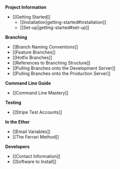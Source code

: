 **Project Information**
* [[Getting Started]]
  * [[Installation|getting-started#installation]]
  * [[Set-up|getting-started#set-up]]

**Branching**
* [[Branch Naming Conventions]]
* [[Feature Branches]]
* [[Hotfix Branches]]
* [[References to Branching Structure]]
* [[Pulling Branches onto the Development Server]]
* [[Pulling Branches onto the Production Server]]

**Command Line Guide**
* [[Command Line Mastery]]

**Testing**
* [[Stripe Test Accounts]]

**In the Ether**
* [[Email Variables]]
* [[The Ferrari Method]]

**Developers**
* [[Contact Information]]
* [[Software to Install]]
